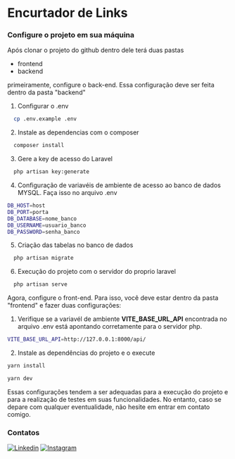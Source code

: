 # Encurtador de Links

### Configure o projeto em sua máquina
Após clonar o projeto do github dentro dele terá duas pastas
- frontend
- backend

primeiramente, configure o back-end. Essa configuração deve ser feita 
dentro da pasta "backend" 

1. Configurar o .env

```bash
  cp .env.example .env
```

2. Instale as dependencias com o composer

```bash
  composer install
```

3. Gere a key de acesso do Laravel

```bash
  php artisan key:generate
```

4. Configuração de variavéis de ambiente de acesso ao
banco de dados MYSQL. Faça isso no arquivo .env

```bash
DB_HOST=host
DB_PORT=porta
DB_DATABASE=nome_banco
DB_USERNAME=usuario_banco
DB_PASSWORD=senha_banco
```

5. Criação das tabelas no banco de dados

```bash
  php artisan migrate
```

6. Execução do projeto com o servidor do proprio laravel

```bash
  php artisan serve
```

Agora, configure o front-end. Para isso, você deve estar dentro
da pasta "frontend" e fazer duas configurações:

1. Verifique se a variavél de ambiente **VITE_BASE_URL_API**
encontrada no arquivo .env está apontando corretamente 
para o servidor php.

```bash
VITE_BASE_URL_API=http://127.0.0.1:8000/api/
```

2. Instale as dependências do projeto e o execute

```bash
yarn install

yarn dev
```

Essas configurações tendem a ser adequadas para a execução do projeto e para a realização de testes em suas funcionalidades. 
No entanto, caso se depare com qualquer eventualidade, não hesite em entrar em contato comigo.


### Contatos

[![Linkedin](https://img.shields.io/badge/LinkedIn-0077B5?style=for-the-badge&logo=linkedin&logoColor=white)](https://www.linkedin.com/in/heningtonfrota/) 
[![Instagram](https://img.shields.io/badge/Instagram-E4405F?style=for-the-badge&logo=instagram&logoColor=white)](https://www.instagram.com/heningtonfrota/)

<br />
<br />